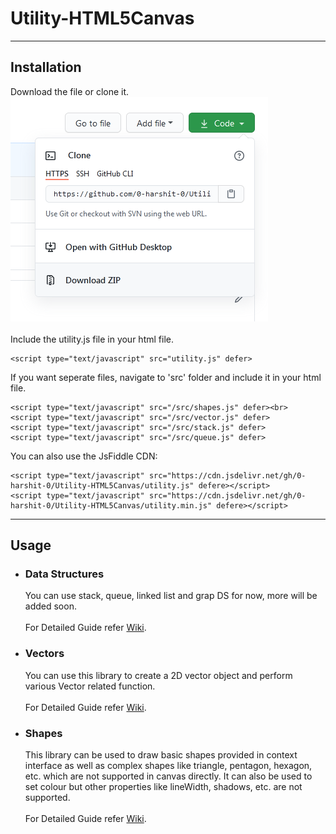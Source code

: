 <h1>Utility-HTML5Canvas</h1>
<!--
JavaScript library for HTML5 Canvas API. It is feature-rich, adaptable and easy to use:
1) Object oriented,
2) data structures(stack, queue, vectors),
3) various vector functions,
4) supports shapes of 'N' dimension.-->
<hr>
<h2>
	Installation
</h2>
<p>
	Download the file or clone it.<br>
	<img src='./res/download.png'><br><br>
	Include the utility.js file in your html file.
	
	<script type="text/javascript" src="utility.js" defer>
</p>
<p>
	If you want seperate files, navigate to 'src' folder and include it in your html file.
	
	<script type="text/javascript" src="/src/shapes.js" defer><br>
	<script type="text/javascript" src="/src/vector.js" defer>
	<script type="text/javascript" src="/src/stack.js" defer>
	<script type="text/javascript" src="/src/queue.js" defer>
</p>
<p>
	You can also use the JsFiddle CDN:
	
	<script type="text/javascript" src="https://cdn.jsdelivr.net/gh/0-harshit-0/Utility-HTML5Canvas/utility.js" defere></script>
	<script type="text/javascript" src="https://cdn.jsdelivr.net/gh/0-harshit-0/Utility-HTML5Canvas/utility.min.js" defere></script>
</p>
<hr>
<h2>
	Usage
</h2>
<ul>
	<li><h3>Data Structures</h3></li>
	<p>
		You can use stack, queue, linked list and grap DS for now, more will be added soon.<br><br>
		For Detailed Guide refer <a href='https://github.com/0-harshit-0/Utility-HTML5Canvas/wiki'>Wiki</a>.
	</p>
	<li><h3>Vectors</h3></li>
	<p>
		You can use this library to create a 2D vector object and perform various Vector related function.<br><br>
		For Detailed Guide refer <a href='https://github.com/0-harshit-0/Utility-HTML5Canvas/wiki'>Wiki</a>.
	</p>
	<li><h3>Shapes</h3></li>
	<p>
		This library can be used to draw basic shapes provided in context interface as well as complex shapes like triangle, pentagon, hexagon, etc. which are not supported in canvas directly. It can also be used to set colour but other properties like lineWidth, shadows, etc. are not supported. <br><br>
		For Detailed Guide refer <a href=https://github.com/0-harshit-0/Utility-HTML5Canvas/wiki>Wiki</a>.
	</p>
</ul>
